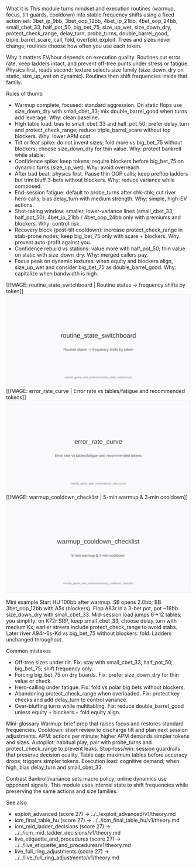 What it is
This module turns mindset and execution routines (warmup, focus, tilt guards, cooldown) into stable frequency shifts using a fixed action set: 3bet_ip_9bb, 3bet_oop_12bb, 4bet_ip_21bb, 4bet_oop_24bb, small_cbet_33, half_pot_50, big_bet_75, size_up_wet, size_down_dry, protect_check_range, delay_turn, probe_turns, double_barrel_good, triple_barrel_scare, call, fold, overfold_exploit. Trees and sizes never change; routines choose how often you use each token.

Why it matters
EV/hour depends on execution quality. Routines cut error rate, keep ladders intact, and prevent off-tree punts under stress or fatigue. Physics first, reads second: texture selects size family (size_down_dry on static, size_up_wet on dynamic). Routines then shift frequencies inside that family.

Rules of thumb

* Warmup complete, focused: standard aggression. On static flops use size_down_dry with small_cbet_33; mix double_barrel_good when turns add leverage. Why: clean baseline.
* High table load: bias to small_cbet_33 and half_pot_50; prefer delay_turn and protect_check_range; reduce triple_barrel_scare without top blockers. Why: lower APM cost.
* Tilt or fear spike: do not invent sizes; fold more vs big_bet_75 without blockers; choose size_down_dry for thin value. Why: protect bankroll while stable.
* Confidence spike: keep tokens; require blockers before big_bet_75 on dynamic turns (size_up_wet). Why: avoid overreach.
* After bad beat: physics first. Pause thin OOP calls; keep preflop ladders but trim bluff 3-bets without blockers. Why: reduce variance while composed.
* End-session fatigue: default to probe_turns after chk-chk; cut river hero-calls; bias delay_turn with medium strength. Why: simple, high-EV actions.
* Shot-taking window: smaller, lower-variance lines (small_cbet_33, half_pot_50); 4bet_ip_21bb / 4bet_oop_24bb only with premiums and blockers. Why: control risk.
* Recovery block (post-tilt cooldown): increase protect_check_range in stab-prone nodes; keep big_bet_75 only with scare + blockers. Why: prevent auto-profit against you.
* Confidence rebuild vs stations: value more with half_pot_50; thin value on static with size_down_dry. Why: merged callers pay.
* Focus peak on dynamic textures: when equity and blockers align, size_up_wet and consider big_bet_75 as double_barrel_good. Why: capitalize when bandwidth is high.

[[IMAGE: routine_state_switchboard | Routine states -> frequency shifts by token]]
![Routine states -> frequency shifts by token](images/routine_state_switchboard.svg)
[[IMAGE: error_rate_curve | Error rate vs tables/fatigue and recommended tokens]]
![Error rate vs tables/fatigue and recommended tokens](images/error_rate_curve.svg)
[[IMAGE: warmup_cooldown_checklist | 5-min warmup & 3-min cooldown]]
![5-min warmup & 3-min cooldown](images/warmup_cooldown_checklist.svg)

Mini example
Start HU 100bb after warmup. SB opens 2.0bb; BB 3bet_oop_12bb with A5s (blockers). Flop A83r in a 3-bet pot, pot ~18bb: size_down_dry with small_cbet_33. Mid-session load jumps 6->12 tables; you simplify: on K72r SRP, keep small_cbet_33, choose delay_turn with medium Kx; earlier streets include protect_check_range to avoid stabs. Later river A94r-6s-Kd vs big_bet_75 without blockers: fold. Ladders unchanged throughout.

Common mistakes

* Off-tree sizes under tilt. Fix: stay with small_cbet_33, half_pot_50, big_bet_75; shift frequency only.
* Forcing big_bet_75 on dry boards. Fix: prefer size_down_dry for thin value or check.
* Hero-calling under fatigue. Fix: fold vs polar big bets without blockers.
* Abandoning protect_check_range when overloaded. Fix: protect key checks and add delay_turn to control variance.
* Over-bluffing turns while multitabling. Fix: reduce double_barrel_good unless equity + blockers + fold equity align.

Mini-glossary
Warmup: brief prep that raises focus and restores standard frequencies.
Cooldown: short review to discharge tilt and plan next session adjustments.
APM: actions per minute; higher APM demands simpler tokens and sizes.
Autopilot: habitual play; pair with probe_turns and protect_check_range to prevent leaks.
Stop-loss/win: session guardrails that preserve decision quality.
Table cap: maximum tables before accuracy drops; triggers simpler tokens.
Execution load: cognitive demand; when high, bias delay_turn and small_cbet_33.

Contrast
Bankroll/variance sets macro policy; online dynamics use opponent signals. This module uses internal state to shift frequencies while preserving the same actions and size families.

See also
- exploit_advanced (score 27) → ../../exploit_advanced/v1/theory.md
- icm_final_table_hu (score 27) → ../../icm_final_table_hu/v1/theory.md
- icm_mid_ladder_decisions (score 27) → ../../icm_mid_ladder_decisions/v1/theory.md
- live_etiquette_and_procedures (score 27) → ../../live_etiquette_and_procedures/v1/theory.md
- live_full_ring_adjustments (score 27) → ../../live_full_ring_adjustments/v1/theory.md